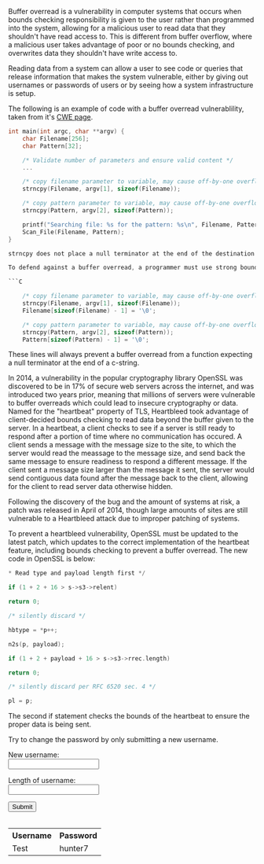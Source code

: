 Buffer overread is a vulnerability in computer systems that occurs when bounds checking responsibility is given to the user rather than programmed into the system, allowing for a malicious user to read data that they shouldn't have read access to. This is different from buffer overflow, where a malicious user takes advantage of poor or no bounds checking, and overwrites data they shouldn't have write access to. 

Reading data from a system can allow a user to see code or queries that release information that makes the system vulnerable, either by giving out usernames or passwords of users or by seeing how a system infrastructure is setup. 

The following is an example of code with a buffer overread vulnerablility, taken from it's [CWE page](https://cwe.mitre.org/data/definitions/126.html). 

```C
int main(int argc, char **argv) {
    char Filename[256];
    char Pattern[32];

    /* Validate number of parameters and ensure valid content */ 
    ...

    /* copy filename parameter to variable, may cause off-by-one overflow */ 
    strncpy(Filename, argv[1], sizeof(Filename));

    /* copy pattern parameter to variable, may cause off-by-one overflow */ 
    strncpy(Pattern, argv[2], sizeof(Pattern));

    printf("Searching file: %s for the pattern: %s\n", Filename, Pattern);
    Scan_File(Filename, Pattern);
} 

strncpy does not place a null terminator at the end of the destination string, and if the programmer does not place the null terminator in themselves, a C function would not be able to tell where the end of the string is. In this case, if either buffer of Filename or Pattern are not null terminated, the function Scan_file would not be able to tell where either ends, allowing for the user to read data beyond the end of the buffers in memory. 

To defend against a buffer overread, a programmer must use strong bounds checking, as well as good coding practices, like putting a null terminator at the end of each c-string manually. In the case for the code above, the programmer would include a line after each strncpy like such:

```C

    /* copy filename parameter to variable, may cause off-by-one overflow */
    strncpy(Filename, argv[1], sizeof(Filename));
    Filename[sizeof(Filename) - 1] = '\0';

    /* copy pattern parameter to variable, may cause off-by-one overflow */
    strncpy(Pattern, argv[2], sizeof(Pattern));
    Pattern[sizeof(Pattern) - 1] = '\0';
```

These lines will always prevent a buffer overread from a function expecting a null terminator at the end of a c-string.

In 2014, a vulnerability in the popular cryptography library OpenSSL was discovered to be in 17% of secure web servers across the internet, and was introduced two years prior, meaning that millions of servers were vulnerable to buffer overreads which could lead to insecure cryptography or data. Named for the "heartbeat" property of TLS, Heartbleed took advantage of client-decided bounds checking to read data beyond the buffer given to the server. In a heartbeat, a client checks to see if a server is still ready to respond after a portion of time where no communication has occured. A client sends a message with the message size to the site, to which the server would read the meassage to the message size, and send back the same message to ensure readiness to respond a different message. If the client sent a message size larger than the message it sent, the server would send contiguous data found after the message back to the client, allowing for the client to read server data otherwise hidden. 

Following the discovery of the bug and the amount of systems at risk, a patch was released in April of 2014, though large amounts of sites are still vulnerable to a Heartbleed attack due to improper patching of systems.

To prevent a heartbleed vulnerability, OpenSSL must be updated to the latest patch, which updates to the correct implementation of the heartbeat feature, including bounds checking to prevent a buffer overread. The new code in OpenSSL is below:

```C
* Read type and payload length first */

if (1 + 2 + 16 > s->s3->relent)

return 0;

/* silently discard */

hbtype = *p++;

n2s(p, payload);

if (1 + 2 + payload + 16 > s->s3->rrec.length)

return 0;

/* silently discard per RFC 6520 sec. 4 */

pl = p;
```

The second if statement checks the bounds of the heartbeat to ensure the proper data is being sent. 

Try to change the password by only submitting a new username.

<body>
  
  <div id="label1">New username:</div>
  <form id="user">
    <input type="text" name="test1"><br>
  </form>
  <div id="label2">Length of username:</div>
  <form id="len">
    <input type="text" name="test2"><br>
  </form>
  <input type="button" id="btnClick" value="Submit" onclick="submitClick()"><br><br>
  
  <p id="demo"></p>
  
  <table id="tab">
  <tr>
    <th>Username</th>
    <th>Password</th> 
  </tr>
  <tr>
    <td>Test</td>
    <td>hunter7</td> 
  </tr>
  </table>

<script type="text/javascript">
    
    function submitClick() {
      var x = document.getElementById("user").elements[0].value;
      var y = document.getElementById("len").elements[0].value;
      var t1 = document.getElementById("tab").rows[1].cells[0];
      var t2 = document.getElementById("tab").rows[1].cells[1];
      var l = x.length - y;
      if (l > 0) {
        t1.innerHTML = x.substr(0, y);
        t2.innerHTML = x.substring(y) + t2.innerHTML.substring(l);
      } else {
        t1.innerHTML = x;
      }
    }
  </script>
</body></html>
